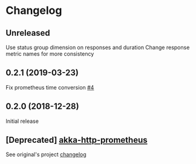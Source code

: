 # Changelog

## Unreleased

Use status group dimension on responses and duration
Change response metric names for more consistency

## 0.2.1 (2019-03-23)

Fix prometheus time conversion [#4](https://github.com/RustedBones/akka-http-metrics/issues/4)

## 0.2.0 (2018-12-28)

Initial release

## [Deprecated] [akka-http-prometheus](https://github.com/RustedBones/akka-http-prometheus)

See original's project [changelog](https://github.com/RustedBones/akka-http-prometheus/blob/master/CHANGELOG.md)